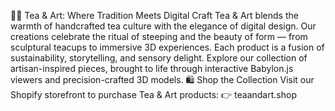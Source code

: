 🍵✨ Tea & Art: Where Tradition Meets Digital Craft
Tea & Art blends the warmth of handcrafted tea culture with the elegance of digital design. Our creations celebrate the ritual of steeping and the beauty of form — from sculptural teacups to immersive 3D experiences. Each product is a fusion of sustainability, storytelling, and sensory delight.
Explore our collection of artisan-inspired pieces, brought to life through interactive Babylon.js viewers and precision-crafted 3D models.
🛍️ Shop the Collection
Visit our Shopify storefront to purchase Tea & Art products:
👉 teaandart.shop
